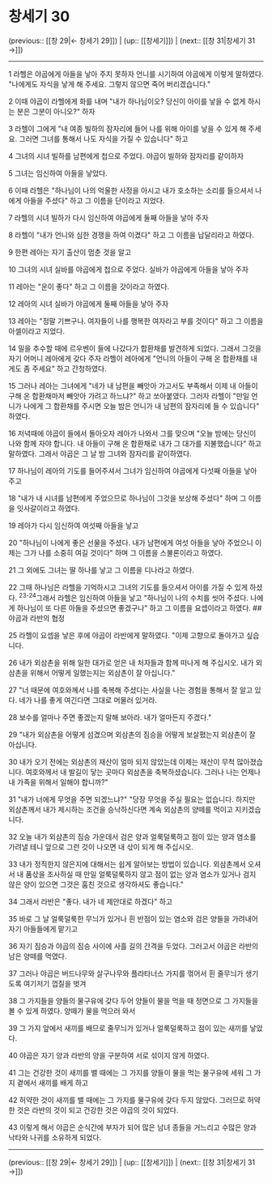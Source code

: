 # 창세기 30

(previous:: [[창 29|← 창세기 29]]) | (up:: [[창세기]]) | (next:: [[창 31|창세기 31 →]])

***




1 
라헬은 야곱에게 아들을 낳아 주지 못하자 언니를 시기하여 야곱에게 이렇게 말하였다. "나에게도 자식을 낳게 해 주세요. 그렇지 않으면 죽어 버리겠습니다." 



2 
이때 야곱이 라헬에게 화를 내며 "내가 하나님이오? 당신이 아이를 낳을 수 없게 하시는 분은 그분이 아니오?" 하자 



3 
라헬이 그에게 "내 여종 빌하의 잠자리에 들어 나를 위해 아이를 낳을 수 있게 해 주세요. 그러면 그녀를 통해서 나도 자식을 가질 수 있습니다" 하고 



4 
그녀의 시녀 빌하를 남편에게 첩으로 주었다. 야곱이 빌하와 잠자리를 같이하자 



5 
그녀는 임신하여 아들을 낳았다. 



6 
이때 라헬은 "하나님이 나의 억울한 사정을 아시고 내가 호소하는 소리를 들으셔서 나에게 아들을 주셨다" 하고 그 이름을 단이라고 지었다. 



7 
라헬의 시녀 빌하가 다시 임신하여 야곱에게 둘째 아들을 낳아 주자 



8 
라헬이 "내가 언니와 심한 경쟁을 하여 이겼다" 하고 그 이름을 납달리라고 하였다. 



9 
한편 레아는 자기 출산이 멈춘 것을 알고 



10 
그녀의 시녀 실바를 야곱에게 첩으로 주었다. 실바가 야곱에게 아들을 낳아 주자 



11 
레아는 "운이 좋다" 하고 그 이름을 갓이라고 하였다. 



12 
레아의 시녀 실바가 야곱에게 둘째 아들을 낳아 주자 



13 
레아는 "정말 기쁘구나. 여자들이 나를 행복한 여자라고 부를 것이다" 하고 그 이름을 아셀이라고 지었다. 



14 
밀을 추수할 때에 르우벤이 들에 나갔다가 합환채를 발견하게 되었다. 그래서 그것을 자기 어머니 레아에게 갖다 주자 라헬이 레아에게 "언니의 아들이 구해 온 합환채를 내게도 좀 주세요" 하고 간청하였다. 



15 
그러나 레아는 그녀에게 "네가 내 남편을 빼앗아 가고서도 부족해서 이제 내 아들이 구해 온 합환채마저 빼앗아 가려고 하느냐?" 하고 쏘아붙였다. 그러자 라헬이 "만일 언니가 나에게 그 합환채를 주시면 오늘 밤은 언니가 내 남편의 잠자리에 들 수 있습니다" 하였다. 



16 
저녁때에 야곱이 들에서 돌아오자 레아가 나와서 그를 맞으며 "오늘 밤에는 당신이 나와 함께 자야 합니다. 내 아들이 구해 온 합환채로 내가 그 대가를 지불했습니다" 하고 말하였다. 그래서 야곱은 그 날 밤 그녀와 잠자리를 같이하였다. 



17 
하나님이 레아의 기도를 들어주셔서 그녀가 임신하여 야곱에게 다섯째 아들을 낳아 주고 



18 
"내가 내 시녀를 남편에게 주었으므로 하나님이 그것을 보상해 주셨다" 하며 그 이름을 잇사갈이라고 하였다. 



19 
레아가 다시 임신하여 여섯째 아들을 낳고 



20 
"하나님이 나에게 좋은 선물을 주셨다. 내가 남편에게 여섯 아들을 낳아 주었으니 이제는 그가 나를 소중히 여길 것이다" 하며 그 이름을 스불론이라고 하였다. 



21 
그 외에도 그녀는 딸 하나를 낳고 그 이름을 디나라고 하였다. 



22 
그때 하나님은 라헬을 기억하시고 그녀의 기도를 들으셔서 아이를 가질 수 있게 하셨다. <sup class="versenum">23-24</sup>그래서 라헬은 임신하여 아들을 낳고 "하나님이 나의 수치를 씻어 주셨다. 나에게 하나님이 또 다른 아들을 주셨으면 좋겠구나" 하고 그 이름을 요셉이라고 하였다. ## 야곱과 라반의 협정 



25 
라헬이 요셉을 낳은 후에 야곱이 라반에게 말하였다. "이제 고향으로 돌아가고 싶습니다. 



26 
내가 외삼촌을 위해 일한 대가로 얻은 내 처자들과 함께 떠나게 해 주십시오. 내가 외삼촌을 위해서 어떻게 일했는지는 외삼촌이 잘 아십니다." 



27 
"너 때문에 여호와께서 나를 축복해 주셨다는 사실을 나는 경험을 통해서 잘 알고 있다. 네가 나를 좋게 여긴다면 그대로 머물러 있거라. 



28 
보수를 얼마나 주면 좋겠는지 말해 보아라. 내가 얼마든지 주겠다." 



29 
"내가 외삼촌을 어떻게 섬겼으며 외삼촌의 짐승을 어떻게 보살폈는지 외삼촌이 잘 아십니다. 



30 
내가 오기 전에는 외삼촌의 재산이 얼마 되지 않았는데 이제는 재산이 무척 많아졌습니다. 여호와께서 내 발길이 닿는 곳마다 외삼촌을 축복하셨습니다. 그러나 나는 언제나 내 가족을 위해서 일해야 합니까?" 



31 
"내가 너에게 무엇을 주면 되겠느냐?" "당장 무엇을 주실 필요는 없습니다. 하지만 외삼촌께서 내가 제시하는 조건을 승낙하신다면 계속 외삼촌의 양떼를 먹이고 지키겠습니다. 



32 
오늘 내가 외삼촌의 짐승 가운데서 검은 양과 얼룩덜룩하고 점이 있는 양과 염소를 가려낼 테니 앞으로 그런 것이 나오면 내 삯이 되게 해 주십시오. 



33 
내가 정직한지 않은지에 대해서는 쉽게 알아보는 방법이 있습니다. 외삼촌께서 오셔서 내 품삯을 조사하실 때 만일 얼룩덜룩하지 않고 점이 없는 양과 염소가 있거나 검지 않은 양이 있으면 그것은 훔친 것으로 생각하셔도 좋습니다." 



34 
그래서 라반은 "좋다. 내가 네 제안대로 하겠다" 하고 



35 
바로 그 날 얼룩덜룩한 무늬가 있거나 흰 반점이 있는 염소와 검은 양들을 가려내어 자기 아들들에게 맡기고 



36 
자기 짐승과 야곱의 짐승 사이에 사흘 길의 간격을 두었다. 그러고서 야곱은 라반의 남은 양떼를 먹였다. 



37 
그러나 야곱은 버드나무와 살구나무와 플라타너스 가지를 꺾어서 흰 줄무늬가 생기도록 여기저기 껍질을 벗겨 



38 
그 가지들을 양들의 물구유에 갖다 두어 양들이 물을 먹을 때 정면으로 그 가지들을 볼 수 있게 하였다. 양떼가 물을 먹으러 와서 



39 
그 가지 앞에서 새끼를 배므로 줄무늬가 있거나 얼룩덜룩하고 점이 있는 새끼를 낳았다. 



40 
야곱은 자기 양과 라반의 양을 구분하여 서로 섞이지 않게 하였다. 



41 
그는 건강한 것이 새끼를 밸 때에는 그 가지를 양들이 물을 먹는 물구유에 세워 그 가지 곁에서 새끼를 배게 하고 



42 
허약한 것이 새끼를 밸 때에는 그 가지를 물구유에 갖다 두지 않았다. 그러므로 허약한 것은 라반의 것이 되고 건강한 것은 야곱의 것이 되었다. 



43 
이렇게 해서 야곱은 순식간에 부자가 되어 많은 남녀 종들을 거느리고 수많은 양과 낙타와 나귀를 소유하게 되었다.

***

(previous:: [[창 29|← 창세기 29]]) | (up:: [[창세기]]) | (next:: [[창 31|창세기 31 →]])
